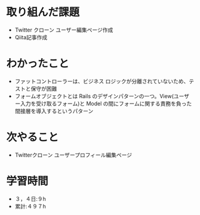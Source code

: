# 取り組んだ課題

- Twitter クローン ユーザー編集ページ作成
- Qiita記事作成

# わかったこと

- ファットコントローラーは、ビジネス ロジックが分離されていないため、テストと保守が困難
- フォームオブジェクトとは Rails のデザインパターンの一つ。View(ユーザー入力を受け取るフォーム)と Model の間にフォームに関する責務を負った間接層を導入するというパターン

# 次やること

- Twitterクローン ユーザープロフィール編集ページ

# 学習時間

- ３，４日:９h
- 累計:４９７h
